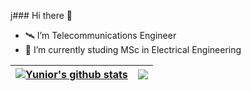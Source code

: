 j### Hi there 👋

- 🛰️ I’m Telecommunications Engineer
- 🌱 I’m currently studing MSc in Electrical Engineering

| <a href="https://github.com/yag0x1/github-readme-stats"><img align="center" src="https://github-readme-stats.vercel.app/api?username=yag0x1&show_icons=true&include_all_commits=true&theme=ddark&hide_border=true&bg_color=00000000" alt="Yunior's github stats" /></a> | <a href="https://github.com/yag0x1/github-readme-stats"><img align="center" src="https://github-readme-stats.vercel.app/api/top-langs/?username=yag0x1&layout=compact&theme=dark&hide_border=true&include_all_commits=true&bg_color=00000000" /></a> |
| ------------- | ------------- |

